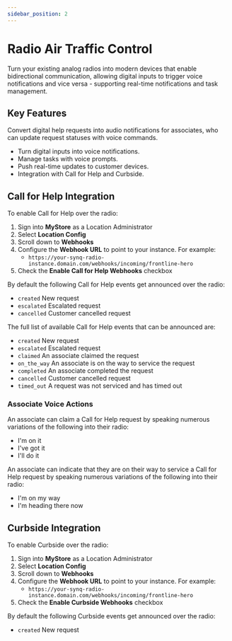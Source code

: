 ```yaml
---
sidebar_position: 2
---
```


# Radio Air Traffic Control

Turn your existing analog radios into modern devices that enable bidirectional communication, allowing digital inputs to trigger voice notifications and vice versa - supporting real-time notifications and task management. 

## Key Features
Convert digital help requests into audio notifications for associates, who can update request statuses with voice commands.
- Turn digital inputs into voice notifications.
- Manage tasks with voice prompts.
- Push real-time updates to customer devices.
- Integration with Call for Help and Curbside.

## Call for Help Integration

To enable Call for Help over the radio:
1. Sign into __MyStore__ as a Location Administrator
1. Select __Location Config__
1. Scroll down to __Webhooks__
1. Configure the __Webhook URL__ to point to your instance. For example:
   - `https://your-synq-radio-instance.domain.com/webhooks/incoming/frontline-hero`
1. Check the __Enable Call for Help Webhooks__ checkbox

By default the following Call for Help events get announced over the radio:
- `created` New request
- `escalated` Escalated request
- `cancelled` Customer cancelled request

The full list of available Call for Help events that can be announced are:
- `created` New request
- `escalated` Escalated request
- `claimed` An associate claimed the request
- `on_the_way` An associate is on the way to service the request
- `completed` An associate completed the request
- `cancelled` Customer cancelled request
- `timed_out` A request was not serviced and has timed out

### Associate Voice Actions
An associate can claim a Call for Help request by speaking numerous variations of the following into their radio:
- I'm on it
- I've got it
- I'll do it

An associate can indicate that they are on their way to service a Call for Help request by speaking numerous variations of the following into their radio:
- I'm on my way
- I'm heading there now

## Curbside Integration

To enable Curbside over the radio:
1. Sign into __MyStore__ as a Location Administrator
2. Select __Location Config__
3. Scroll down to __Webhooks__
4. Configure the __Webhook URL__ to point to your instance. For example:
   - `https://your-synq-radio-instance.domain.com/webhooks/incoming/frontline-hero`
5. Check the __Enable Curbside Webhooks__ checkbox

By default the following Curbside events get announced over the radio:
- `created` New request
